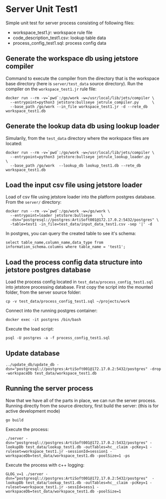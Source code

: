 # Server Unit Test1

Simple unit test for server process consisting of following files:

- workspace_test1.jr: workspace rule file
- code_description_test1.csv: lookup table data
- process_config_test1.sql: process config data

## Generate the workspace db using jetstore compiler

Command to execute the compiler from the directory that is the workspace
base directory (here is `server/test_data` source directory).
Run the compiler on the `workspace_test1.jr` rule file:
```
docker run --rm -v=`pwd`:/go/work -w=/usr/local/lib/jets/compiler \
  --entrypoint=python3 jetstore:bullseye jetrule_compiler.py      \
  --base_path /go/work --in_file workspace_test1.jr -d --rete_db workspace_test1.db
```

## Generate the lookup data db using lookup loader

Simularily, from the `test_data` directory where the workspace files are located:
```
docker run --rm -v=`pwd`:/go/work -w=/usr/local/lib/jets/compiler \
  --entrypoint=python3 jetstore:bullseye jetrule_lookup_loader.py      \
  --base_path /go/work  --lookup_db lookup_test1.db --rete_db workspace_test1.db
```

## Load the input csv file using jetstore loader

Load of csv file using jetstore loader into the platform postgres database.
From the `server/` directory:
```
docker run --rm -v=`pwd`:/go/work -w=/go/work \
  --entrypoint=loader jetstore:bullseye    \
  -dsn="postgresql://postgres:ArtiSoft001@172.17.0.2:5432/postgres" \
  -table=test1 -in_file=test_data/input_data_test1.csv -sep '|' -d 
```

In postgres, you can query the created table to see it's schema:
```
select table_name,column_name,data_type from information_schema.columns where table_name = 'test1';
```

## Load the process config data structure into jetstore postgres database

Load the process config located in `test_data/process_config_test1.sql` into jetstore processing database. 
First copy the script into the mounted folder, from the server source folder:
```
cp -v test_data/process_config_test1.sql ~/projects/work
```
Connect into the running postgres container:
```
docker exec -it postgres /bin/bash
```
Execute the load script:
```
psql -U postgres -a -f process_config_test1.sql
```

## Update database

```
../update_db/update_db -dsn="postgresql://postgres:ArtiSoft001@172.17.0.2:5432/postgres" -drop -workspaceDb test_data/workspace_test1.db 
```

## Running the server process

Now that we have all of the parts in place, we can run the server process.
Running directly from the source directory, first build the server:
(this is for active development mode)
```
go build 
```
Execute the process:
```
./server -dsn="postgresql://postgres:ArtiSoft001@172.17.0.2:5432/postgres" -lookupDb test_data/lookup_test1.db -outTables=hc__claim -pcKey=1 -ruleset=workspace_test1.jr -sessionId=session1 -workspaceDb=test_data/workspace_test1.db -poolSize=1 -ps
```
Execute the process with c++ logging:
```
GLOG_v=1 ./server -dsn="postgresql://postgres:ArtiSoft001@172.17.0.2:5432/postgres"  -lookupDb test_data/lookup_test1.db -outTables=hc__claim -pcKey=1 -ruleset=workspace_test1.jr -sessId=sess1 -workspaceDb=test_data/workspace_test1.db -poolSize=1
```
